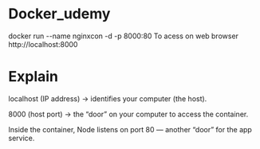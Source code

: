 # Docker_udemy

 docker run --name nginxcon -d -p 8000:80 
 To acess on web browser
 http://localhost:8000
  
   
   Explain
   ======================================================
localhost (IP address) → identifies your computer (the host).

8000 (host port) → the “door” on your computer to access the container.

Inside the container, Node listens on port 80 — another “door” for the app service.
